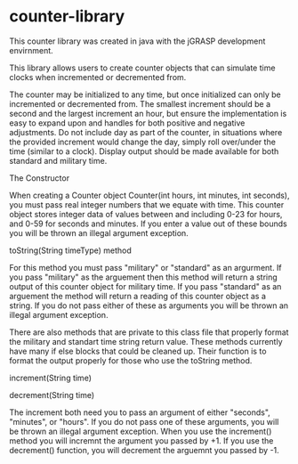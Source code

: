 # counter-library
This counter library was created in java with the jGRASP development envirnment.

This library allows users to create counter objects that can simulate time clocks when incremented or decremented from.

The counter may be initialized to any time, but once initialized can only be incremented or decremented from. The smallest increment should be a second and the largest increment an hour, but ensure the implementation is easy to expand upon and handles for both positive and negative adjustments. Do not include day as part of the counter, in situations where the provided increment would change the day, simply roll over/under the time (similar to a clock). Display output should be made available for both standard and military time.



The Constructor

When creating a Counter object Counter(int hours, int minutes, int seconds), you must pass real integer numbers that we equate with time. This counter object stores integer data of values between and including 0-23 for hours, and 0-59 for seconds and minutes. If you enter a value out of these bounds you will be thrown an illegal argument exception.



toString(String timeType) method

For this method you must pass "military" or "standard" as an argurment. If you pass "military" as the arguement then this method will return a string output of this counter object for military time. If you pass "standard" as an arguement the method will return a reading of this counter object as a string. If you do not pass either of these as arguments you will be thrown an illegal argument exception.

There are also methods that are private to this class file that properly format the military and standart time string return value. These methods currently have many if else blocks that could be cleaned up. Their function is to format the output properly for those who use the toString method.

increment(String time)

decrement(String time)

The increment both need you to pass an argument of either "seconds", "minutes", or "hours". If you do not pass one of these arguments, you will be thrown an illegal argument exception. When you use the increment() method you will incremnt the argument you passed by +1. If you use the decrement() function, you will decrement the arguemnt you passed by -1.

